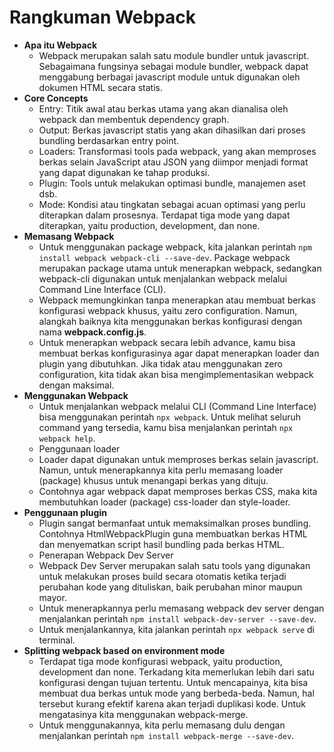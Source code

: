 # Rangkuman Webpack

- **Apa itu Webpack**
  - Webpack merupakan salah satu module bundler untuk javascript. Sebagaimana fungsinya sebagai module bundler, webpack dapat menggabung berbagai javascript module untuk digunakan oleh dokumen HTML secara statis.
- **Core Concepts**
  - Entry: Titik awal atau berkas utama yang akan dianalisa oleh webpack dan membentuk dependency graph.
  - Output: Berkas javascript statis yang akan dihasilkan dari proses bundling berdasarkan entry point.
  - Loaders: Transformasi tools pada webpack, yang akan memproses berkas selain JavaScript atau JSON yang diimpor menjadi format yang dapat digunakan ke tahap produksi.
  - Plugin: Tools untuk melakukan optimasi bundle, manajemen aset dsb.
  - Mode: Kondisi atau tingkatan sebagai acuan optimasi yang perlu diterapkan dalam prosesnya. Terdapat tiga mode yang dapat diterapkan, yaitu production, development, dan none.
- **Memasang Webpack**
  - Untuk menggunakan package webpack, kita jalankan perintah `npm install webpack webpack-cli --save-dev`. Package webpack merupakan package utama untuk menerapkan webpack, sedangkan webpack-cli digunakan untuk menjalankan webpack melalui Command Line Interface (CLI).
  - Webpack memungkinkan tanpa menerapkan atau membuat berkas konfigurasi webpack khusus, yaitu zero configuration. Namun, alangkah baiknya kita menggunakan berkas konfigurasi dengan nama **webpack.config.js**.
  - Untuk menerapkan webpack secara lebih advance, kamu bisa membuat berkas konfigurasinya agar dapat menerapkan loader dan plugin yang dibutuhkan. Jika tidak atau menggunakan zero configuration, kita tidak akan bisa mengimplementasikan webpack dengan maksimal.
- **Menggunakan Webpack**
  - Untuk menjalankan webpack melalui CLI (Command Line Interface) bisa menggunakan perintah `npx webpack`. Untuk melihat seluruh command yang tersedia, kamu bisa menjalankan perintah `npx webpack help`.
  - Penggunaan loader
  - Loader dapat digunakan untuk memproses berkas selain javascript. Namun, untuk menerapkannya kita perlu memasang loader (package) khusus untuk menangapi berkas yang dituju.
  - Contohnya agar webpack dapat memproses berkas CSS, maka kita membutuhkan loader (package) css-loader dan style-loader.
- **Penggunaan plugin**
  - Plugin sangat bermanfaat untuk memaksimalkan proses bundling. Contohnya HtmlWebpackPlugin guna membuatkan berkas HTML dan menyematkan script hasil bundling pada berkas HTML.
  - Penerapan Webpack Dev Server
  - Webpack Dev Server merupakan salah satu tools yang digunakan untuk melakukan proses build secara otomatis ketika terjadi perubahan kode yang dituliskan, baik perubahan minor maupun mayor.
  - Untuk menerapkannya perlu memasang webpack dev server dengan menjalankan perintah `npm install webpack-dev-server --save-dev`.
  - Untuk menjalankannya, kita jalankan perintah `npx webpack serve` di terminal.
- **Splitting webpack based on environment mode**
  - Terdapat tiga mode konfigurasi webpack, yaitu production, development dan none. Terkadang kita memerlukan lebih dari satu konfigurasi dengan tujuan tertentu. Untuk mencapainya, kita bisa membuat dua berkas untuk mode yang berbeda-beda. Namun, hal tersebut kurang efektif karena akan terjadi duplikasi kode. Untuk mengatasinya kita menggunakan webpack-merge.
  - Untuk menggunakannya, kita perlu memasang dulu dengan menjalankan perintah `npm install webpack-merge --save-dev`.
